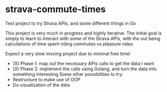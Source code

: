 # strava-commute-times
Test project to try Strava APIs, and some different things in Go

This project is very much in progress and highly iterative. The initial goal is simply to learn to interact with some of the Strava APIs, with the out being calculations of time spent riding commutes vs pleasure rides. 

Expect a very slow moving project due to minimal free time!

* (X) Phase 1: map out the necessary APIs calls to get the data I want
* (X) Phase 2: implement the calls using Golang, and turn the data into something interesting
Some other possibilities to try:
* Restructure to make use of OOP
* Do visualization of the data
